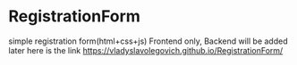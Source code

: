 # RegistrationForm
simple registration form(html+css+js) Frontend only, Backend will be added later 
here is the link https://vladyslavolegovich.github.io/RegistrationForm/

